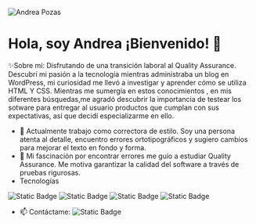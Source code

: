 
![Andrea Pozas](https://github.com/user-attachments/assets/034023d6-b524-465e-ac98-7a8147057310)

 # Hola, soy Andrea ¡Bienvenido! 👋

✨Sobre mí: Disfrutando de una transición laboral al Quality Assurance. Descubrí mi pasión a la tecnología mientras administraba un blog en WordPress, mi curiosidad me llevó a investigar y aprender cómo se utiliza HTML Y CSS. Mientras me sumergía en estos conocimientos , en mis diferentes búsquedas,me agradó descubrir la importancia de testear los sotware para entregar al usuario productos que cumplan con sus expectativas, así que decidí especializarme en ello.   
- 🔭   Actualmente trabajo como correctora de estilo. Soy una persona atenta al detalle, encuentro errores ortotipográficos y sugiero cambios para mejorar el texto en fondo y forma. 
- 🌱 Mi fascinación por encontrar errores me guío a estudiar Quality Assurance. Me motiva garantizar la calidad del software a través de pruebas rigurosas.
- Tecnologías

 ![Static Badge](https://img.shields.io/badge/Postman-%23FF6C37?style=for-the-badge&logo=postman&labelColor=black) 
  ![Static Badge](https://img.shields.io/badge/Jira-%230052CC?style=for-the-badge&logo=jira&labelColor=blue)
 ![Static Badge](https://img.shields.io/badge/Android%20Studio-%233DDC84?style=for-the-badge&logo=androidstudio&labelColor=black)
![Static Badge](https://img.shields.io/badge/PostgreSQL-%234169E1?style=for-the-badge&logo=postgresql&labelColor=black)


- 📫 Contáctame:
![Static Badge](https://img.shields.io/badge/Andrea-%230A66C2?style=for-the-badge&logo=linkedin)
 <a href="https://www.linkedin.com/in/andreapozas/" alt="Contáctame"/>
</a>










<!--
**Andrea-Pozas/Andrea-Pozas** is a ✨ _special_ ✨ repository because its `README.md` (this file) appears on your GitHub profile.

Here are some ideas to get you started:

- 🔭 I’m currently working on ...
- 🌱 I’m currently learning ...
- 👯 I’m looking to collaborate on ...
- 🤔 I’m looking for help with ...
- 💬 Ask me about ...
- 📫 How to reach me: ...
- 😄 Pronouns: ...
- ⚡ Fun fact: ...
-->

